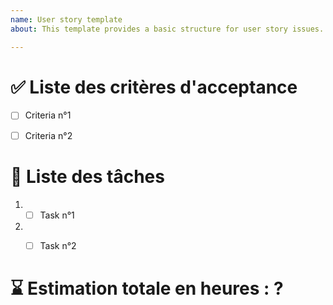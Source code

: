 ```yaml
---
name: User story template
about: This template provides a basic structure for user story issues.

---
```


# :white_check_mark: Liste des critères d'acceptance

- [ ] Criteria n°1
- [ ] Criteria n°2


# :memo: Liste des tâches

1. - [ ] Task n°1
2. - [ ] Task n°2


# :hourglass: Estimation totale en heures : ?



